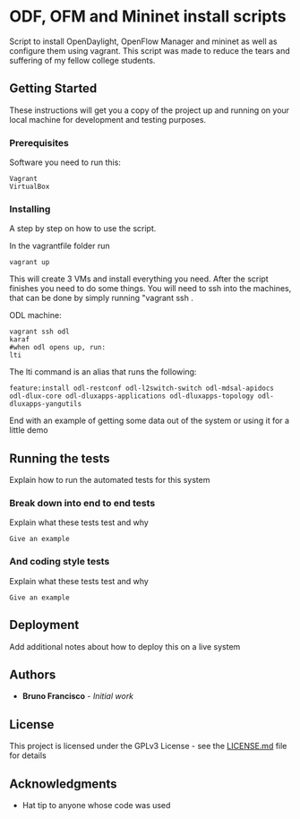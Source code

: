 # ODF, OFM and Mininet install scripts

Script to install OpenDaylight, OpenFlow Manager and mininet as well as configure them using vagrant. This script was made to reduce the tears and suffering of my fellow college students.

## Getting Started

These instructions will get you a copy of the project up and running on your local machine for development and testing purposes. 

### Prerequisites

Software you need to run this:

```
Vagrant
VirtualBox
```

### Installing

A step by step on how to use the script.

In the vagrantfile folder run

```
vagrant up
```

This will create 3 VMs and install everything you need. After the script finishes you need to do some things. You will need to ssh into the machines, that can be done by simply running "vagrant ssh <machine name>.

ODL machine:
```
vagrant ssh odl
karaf
#when odl opens up, run:
lti
```

The lti command is an alias that runs the following:
```
feature:install odl-restconf odl-l2switch-switch odl-mdsal-apidocs odl-dlux-core odl-dluxapps-applications odl-dluxapps-topology odl-dluxapps-yangutils
```

End with an example of getting some data out of the system or using it for a little demo

## Running the tests

Explain how to run the automated tests for this system

### Break down into end to end tests

Explain what these tests test and why

```
Give an example
```

### And coding style tests

Explain what these tests test and why

```
Give an example
```

## Deployment

Add additional notes about how to deploy this on a live system

## Authors

* **Bruno Francisco** - *Initial work*

## License

This project is licensed under the GPLv3 License - see the [LICENSE.md](LICENSE.md) file for details

## Acknowledgments

* Hat tip to anyone whose code was used

